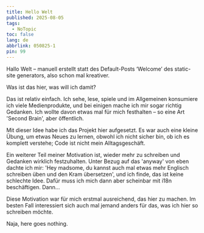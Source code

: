 ```yaml
---
title: Hello Welt
published: 2025-08-05
tags:
  - NoTopic
toc: false
lang: de
abbrlink: 050825-1
pin: 99
---
```


Hallo Welt – manuell erstellt statt des Default-Posts ‘Welcome’ des static-site generators, also schon mal kreativer.

Was ist das hier, was will ich damit?

Das ist relativ einfach. Ich sehe, lese, spiele und im Allgemeinen konsumiere ich viele Medienprodukte, und bei einigen mache ich mir sogar richtig Gedanken. Ich wollte davon etwas mal für mich festhalten – so eine Art 'Second Brain', aber öffentlich.

Mit dieser Idee habe ich das Projekt hier aufgesetzt. Es war auch eine kleine Übung, um etwas Neues zu lernen, obwohl ich nicht sicher bin, ob ich es komplett verstehe; Code ist nicht mein Alltagsgeschäft.

Ein weiterer Teil meiner Motivation ist, wieder mehr zu schreiben und Gedanken wirklich festzuhalten. Unter Bezug auf das 'anyway' von eben dachte ich mir: 'Hey madsome, du kannst auch mal etwas mehr Englisch schreiben üben und den Kram übersetzen', und ich finde, das ist keine schlechte Idee. Dafür muss ich mich dann aber scheinbar mit i18n beschäftigen. Dann...

Diese Motivation war für mich erstmal ausreichend, das hier zu machen. Im besten Fall interessiert sich auch mal jemand anders für das, was ich hier so schreiben möchte.

Naja, here goes nothing.